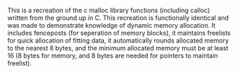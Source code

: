 This is a recreation of the c malloc library functions (including calloc) written from the ground up in C. This recreation is functionally identical and was made to demonstrate
knowledge of dynamic memory allocation. It includes fenceposts (for seperation of memory blocks), it maintains freelists for quick allocation of fitting data, it automatically
rounds allocated memory to the nearest 8 bytes, and the minimum allocated memory must be at least 16 (8 bytes for memory, and 8 bytes are needed for pointers to maintain freelist).
